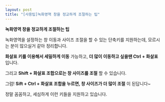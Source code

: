 ```yaml
---
layout: post
title: "[사용팁]녹화영역 창을 정교하게 조절하는 팁"
---
```


**녹화영역 창을 정교하게 조절하는 팁**

녹화영역을 설정하는 창 이동과 사이즈 조절을 할 수 있는 단축키를 지원하는데, 모르시는 분이 많으실거 같아 정리합니다.

**화살표 키를 이용해서 세밀하게 이동** 가능하고, **더 많이 이동하고 싶을땐 Ctrl + 화살표** 입니다.

그리고 **Shift + 화살표 조합으로는 창 사이즈를 조절** 할 수 있습니다.

그럼! **Sift + Ctrl + 화살표 조합을 누르면, 창 사이즈가 더 많이 조절** 이 된답니다~

정말 꼼꼼하고, 세심하게 이런 키들을 지원하고 있습니다.


